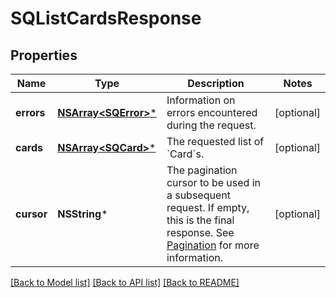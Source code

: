 # SQListCardsResponse

## Properties
Name | Type | Description | Notes
------------ | ------------- | ------------- | -------------
**errors** | [**NSArray&lt;SQError&gt;***](SQError.md) | Information on errors encountered during the request. | [optional] 
**cards** | [**NSArray&lt;SQCard&gt;***](SQCard.md) | The requested list of &#x60;Card&#x60;s. | [optional] 
**cursor** | **NSString*** | The pagination cursor to be used in a subsequent request. If empty, this is the final response.  See [Pagination](https://developer.squareup.com/docs/build-basics/common-api-patterns/pagination) for more information. | [optional] 

[[Back to Model list]](../README.md#documentation-for-models) [[Back to API list]](../README.md#documentation-for-api-endpoints) [[Back to README]](../README.md)


